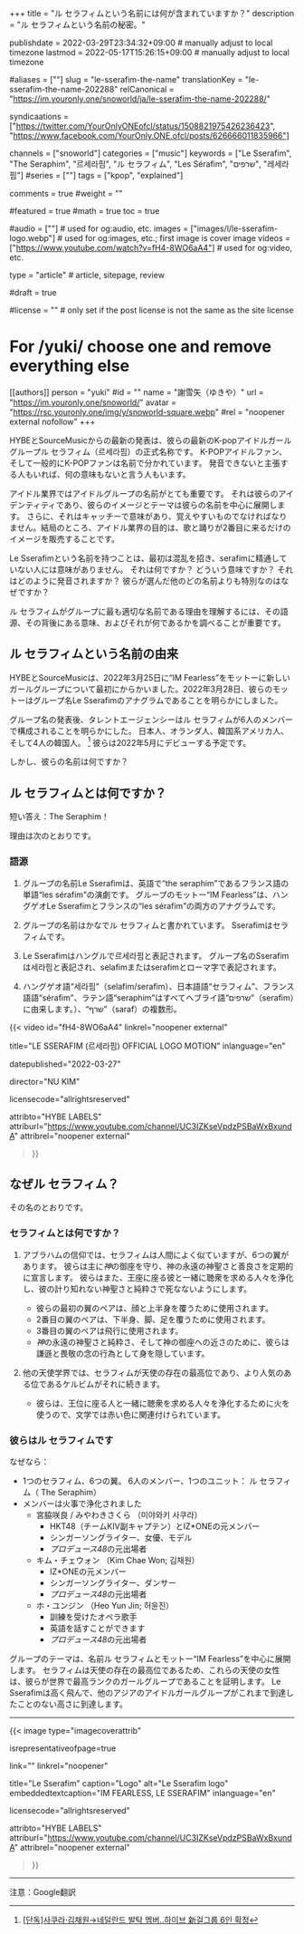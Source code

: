 +++
title = "ル セラフィムという名前には何が含まれていますか？"
description = "ル セラフィムという名前の秘密。"

publishdate = 2022-03-29T23:34:32+09:00                                          # manually adjust to local timezone
lastmod = 2022-05-17T15:26:15+09:00                                       # manually adjust to local timezone

#aliases = [""]
slug = "le-sserafim-the-name"
translationKey = "le-sserafim-the-name-202288"
relCanonical = "https://im.youronly.one/snoworld/ja/le-sserafim-the-name-202288/"

syndicaations = ["https://twitter.com/YourOnlyONEofcl/status/1508821975426236423", "https://www.facebook.com/YourOnly.ONE.ofcl/posts/626666011835966"]

channels = ["snoworld"]
categories = ["music"]
keywords = ["Le Sserafim", "The Seraphim", "르세라핌", "ル セラフィム", "Les Sérafim", "שרפים", "레세라핌"]
#series = [""]
tags = ["kpop", "explained"]

comments = true
#weight = ""

#featured = true
#math = true
toc = true

#audio = [""]                                                          # used for og:audio, etc.
images = ["images/l/le-sserafim-logo.webp"]                 # used for og:images, etc.; first image is cover image
videos = ["https://www.youtube.com/watch?v=fH4-8WO6aA4"]                         # used for og:video, etc.

type = "article"                                                             # article, sitepage, review

#draft = true

#license = ""                                                         # only set if the post license is not the same as the site license

# For /yuki/ choose one and remove everything else
[[authors]]
  person = "yuki"
  #id = ""
  name = "謝雪矢（ゆきや）"
  url = "https://im.youronly.one/snoworld/"
  avatar = "https://rsc.youronly.one/img/y/snoworld-square.webp"
  #rel = "noopener external nofollow"
+++

HYBEとSourceMusicからの最新の発表は、彼らの最新のK-popアイドルガールグループル セラフィム（<bdi lang="ko">르세라핌</bdi>）の正式名称です。 K-POPアイドルファン、そして一般的にK-POPファンは名前で分かれています。 発音できないと主張する人もいれば、何の意味もないと言う人もいます。

<!--more-->

アイドル業界ではアイドルグループの名前がとても重要です。 それは彼らのアイデンティティであり、彼らのイメージとテーマは彼らの名前を中心に展開します。 さらに、それはキャッチーで意味があり、覚えやすいものでなければなりません。結局のところ、アイドル業界の目的は、歌と踊りが2番目に来るだけのイメージを販売することです。

<bdi lang="ko-Latn">Le Sserafim</bdi>という名前を持つことは、最初は混乱を招き、<bdi lang="he-Latn">serafim</bdi>に精通していない人には意味がありません。 それは何ですか？ どういう意味ですか？ それはどのように発音されますか？ 彼らが選んだ他のどの名前よりも特別なのはなぜですか？

ル セラフィムがグループに最も適切な名前である理由を理解するには、その語源、その背後にある意味、およびそれが何であるかを調べることが重要です。

## ル セラフィムという名前の由来

HYBEとSourceMusicは、2022年3月25日に<q>IM Fearless</q>をモットーに新しいガールグループについて最初にからかいました。2022年3月28日、彼らのモットーはグループ名<bdi lang="ko-Latn">Le Sserafim</bdi>のアナグラムであることを明らかにしました。

グループ名の発表後、タレントエージェンシーはル セラフィムが6人のメンバーで構成されることを明らかにした。 日本人、オランダ人、韓国系アメリカ人、そして4人の韓国人。 [^le-sserafim-star-news-new-six-member-group] 彼らは2022年5月にデビューする予定です。

しかし、彼らの名前は何ですか？

[^le-sserafim-star-news-new-six-member-group]: [[단독]사쿠라·김채원→네덜란드 발탁 멤버..하이브 新걸그룹 6인 확정](https://entertain.v.daum.net/v/20220325104557755 "[단독]사쿠라·김채원→네덜란드 발탁 멤버..하이브 新걸그룹 6인 확정")

## ル セラフィムとは何ですか？

短い答え：<bdi lang="en-PH">The Seraphim</bdi>！

理由は次のとおりです。

### 語源

01. グループの名前<bdi lang="ko-Latn">Le Sserafim</bdi>は、英語で<q><bdi lang="en-PH">the seraphim</bdi></q>であるフランス語の単語<q><bdi lang="fr">les sérafim</bdi></q>の演劇です。 グループのモットー<q>IM Fearless</q>は、ハングゲオ<bdi lang="ko-Latn">Le Sserafim</bdi>とフランスの<q><bdi lang="fr">les sérafim</bdi></q>の両方のアナグラムです。

01. グループの名前はかなでル セラフィムと書かれています。 <bdi lang="ko-Latn">Sserafim</bdi>はセラフィムです。

01. <bdi lang="ko-Latn">Le Sserafim</bdi>はハングルで<bdi lang="ko">르세라핌</bdi>と表記されます。 グループ名の<bdi lang="ko-Latn">Sserafim</bdi>は<bdi lang="ko">세라핌</bdi>と表記され、<bdi lang="ko-Latn">selafim</bdi>または<bdi lang="ko-Latn">serafim</bdi>とローマ字で表記されます。

01. ハングゲオ語<q><bdi lang="ko">세라핌</bdi></q>（<bdi lang="ko-Latn">selafim</bdi>/<bdi lang="ko-Latn">serafim</bdi>）、日本語語<q>セラフィム</q>、フランス語語<q><bdi lang="fr">sérafim</bdi></q>、ラテン語<q><bdi lang="lat">seraphim</bdi></q>はすべてヘブライ語<q><bdi lang="he">שרפים</bdi></q>（<bdi lang="he-Latn">serafim</bdi>）に由来します。）、<q><bdi lang="he">שרף</bdi></q>（<bdi lang="he-Latn">saraf</bdi>）の複数形。

{{< video
  id="fH4-8WO6aA4"
  linkrel="noopener external"

  title="LE SSERAFIM (르세라핌) OFFICIAL LOGO MOTION"
  inlanguage="en"

  datepublished="2022-03-27"

  director="NU KIM"

  licensecode="allrightsreserved"

  attribto="HYBE LABELS"
  attriburl="https://www.youtube.com/channel/UC3IZKseVpdzPSBaWxBxundA"
  attribrel="noopener external"
>}}

## なぜル セラフィム？

その名のとおりです。

### セラフィムとは何ですか？

01. アブラハムの信仰では、セラフィムは人間によく似ていますが、6つの翼があります。 彼らは主に*神*の御座を守り、神の永遠の神聖さと善良さを定期的に宣言します。 彼らはまた、王座に座る彼と一緒に聴衆を求める人々を浄化し、彼の計り知れない神聖さと純粋さで死なないようにします。

    - 彼らの最初の翼のペアは、顔と上半身を覆うために使用されます。
    - 2番目の翼のペアは、下半身、脚、足を覆うために使用されます。
    - 3番目の翼のペアは飛行に使用されます。
    - *神*の永遠の神聖さと純粋さ、そして神の御座への近さのために、彼らは謙遜と畏敬の念の行為として身を隠しています。

01. 他の天使学界では、セラフィムが天使の存在の最高位であり、より人気のある位であるケルビムがそれに続きます。

    - 彼らは、王位に座る人と一緒に聴衆を求める人々を浄化するために<span class="text-red">火</span>を使うので、文学では<span class="text-red">赤</span>い色に関連付けられています。

### 彼らはル セラフィムです

なぜなら：

- 1つのセラフィム、6つの翼。 6人のメンバー、1つのユニット： ル セラフィム（ <bdi lang="en-PH">The Seraphim</bdi>）
- メンバーは火事で浄化されました
  - 宮脇咲良 / みやわきさくら （<bdi lang="ko">미야와키 사쿠라</bdi>）
    + HKT48（チームKIV副キャプテン）とIZ*ONEの元メンバー
    + シンガーソングライター、女優、モデル
    + <cite>プロデュース48</cite>の元出場者
  - キム・チェウォン （<bdi lang="ko-Latn">Kim Chae Won</bdi>; <bdi lang="ko">김채원</bdi>）
    + IZ*ONEの元メンバー
    + シンガーソングライター、ダンサー
    + <cite>プロデュース48</cite>の元出場者
  - ホ・ユンジン （<bdi lang="ko-Latn">Heo Yun Jin</bdi>; <bdi lang="ko">허윤진</bdi>）
    + 訓練を受けたオペラ歌手
    + 英語を話すことができます
    + <cite>プロデュース48</cite>の元出場者
<!-- - 公式色は<span class="text-red">赤</span>かもしれません -->

グループのテーマは、名前ル セラフィムとモットー<q>IM Fearless</q>を中心に展開します。 セラフィムは天使の存在の最高位であるため、これらの天使の女性は、彼らが世界で最高ランクのガールグループであることを証明します。 Le Sserafimは高く飛んで、他のアジアのアイドルガールグループがこれまで到達したことのない高さに到達します。

---

{{< image
  type="imagecoverattrib"

  isrepresentativeofpage=true

  link=""
  linkrel="noopener"

  title="Le Sserafim"
  caption="Logo"
  alt="Le Sserafim logo"
  embeddedtextcaption="IM FEARLESS, LE SSERAFIM"
  inlanguage="en"

  licensecode="allrightsreserved"

  attribto="HYBE LABELS"
  attriburl="https://www.youtube.com/channel/UC3IZKseVpdzPSBaWxBxundA"
  attribrel="noopener external"
>}}

---

注意：Google翻訳
